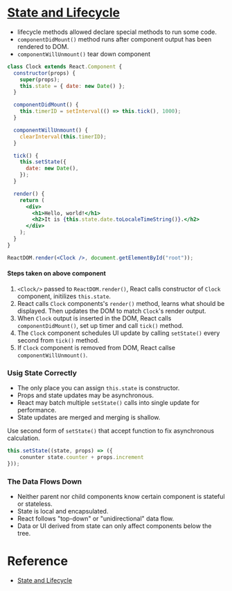 # [State and Lifecycle](https://reactjs.org/docs/state-and-lifecycle.html)

- lifecycle methods allowed declare special methods to run some code.
- `componentDidMount()` method runs after component output has been rendered to DOM.
- `componentWillUnmount()` tear down component

```jsx
class Clock extends React.Component {
  constructor(props) {
    super(props);
    this.state = { date: new Date() };
  }

  componentDidMount() {
    this.timerID = setInterval(() => this.tick(), 1000);
  }

  componentWillUnmount() {
    clearInterval(this.timerID);
  }

  tick() {
    this.setState({
      date: new Date(),
    });
  }

  render() {
    return (
      <div>
        <h1>Hello, world!</h1>
        <h2>It is {this.state.date.toLocaleTimeString()}.</h2>
      </div>
    );
  }
}

ReactDOM.render(<Clock />, document.getElementById("root"));
```

#### Steps taken on above component

1. `<Clock/>` passed to `ReactDOM.render()`, React calls constructor of `Clock` component, initilizes `this.state`.
2. React calls `Clock` components's `render()` method, learns what should be displayed. Then updates the DOM to match `Clock`'s render output.
3. When `Clock` output is inserted in the DOM, React calls `componentDidMount()`, set up timer and call `tick()` method.
4. The `Clock` component schedules UI update by calling `setState()` every second from `tick()` method.
5. If `Clock` component is removed from DOM, React callse `componentWillUnmount()`.

### Usig State Correctly

- The only place you can assign `this.state` is constructor.
- Props and state updates may be asynchronous.
- React may batch multiple `setState()` calls into single update for performance.
- State updates are merged and merging is shallow.

Use second form of `setState()` that accept function to fix asynchronous calculation.

```jsx
this.setState((state, props) => ({
    conunter state.counter + props.increment
}));
```

### The Data Flows Down

- Neither parent nor child components know certain component is stateful or stateless.
- State is local and encapsulated.
- React follows "top-down" or "unidirectional" data flow.
- Data or UI derived from state can only affect components below the tree.

# Reference

- [State and Lifecycle](https://reactjs.org/docs/state-and-lifecycle.html)
